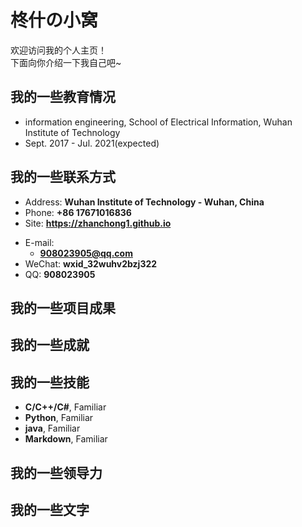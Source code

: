# 柊什の小窝

欢迎访问我的个人主页！  
下面向你介绍一下我自己吧~

<!-- .slide -->

## 我的一些教育情况

<!-- .slide vertical=true -->

- information engineering, School of Electrical Information, Wuhan Institute of Technology
- Sept. 2017 - Jul. 2021(expected)

<!-- .slide -->

## 我的一些联系方式

- Address: **Wuhan Institute of Technology - Wuhan, China**
- Phone: **+86 17671016836**
- Site: **<https://zhanchong1.github.io>**

<!-- .slide vertical=true -->

- E-mail:
  - **[908023905@qq.com](mailto:908023905@qq.com)**
- WeChat: **wxid_32wuhv2bzj322**
- QQ: **908023905**

<!-- .slide -->



## 我的一些项目成果

<!-- .slide vertical=true -->



<!-- .slide -->

## 我的一些成就

<!-- .slide vertical=true -->



<!-- .slide -->

## 我的一些技能

<!-- .slide vertical=true -->

- **C/C++/C#**, Familiar
- **Python**, Familiar
- **java**, Familiar
- **Markdown**, Familiar

<!-- .slide -->

## 我的一些领导力


<!-- .slide -->

## 我的一些文字

